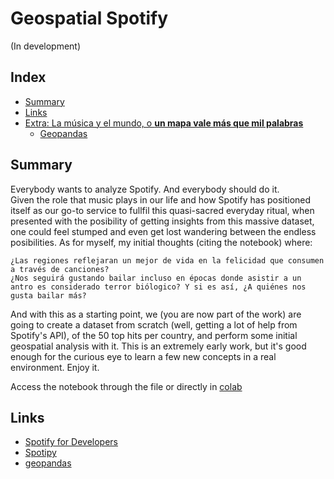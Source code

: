 # Geospatial Spotify  
(In development)  

## Index
- [Summary](#introduccion)
- [Links](#links)
- [Extra: La música y el mundo, o **un mapa vale más que mil palabras**](#geografia)
  * [Geopandas](#geopandas)
<a name="introduccion"></a>
## Summary  
Everybody wants to analyze Spotify. And everybody should do it.  
Given the role that music plays in our life and how Spotify has positioned itself as our go-to service to fullfil this quasi-sacred everyday ritual, when presented with the posibility of getting insights from this massive dataset, one could feel stumped and even get lost wandering between the endless posibilities. As for myself, my initial thoughts (citing the notebook) where:
>
    ¿Las regiones reflejaran un mejor de vida en la felicidad que consumen a través de canciones?
    ¿Nos seguirá gustando bailar incluso en épocas donde asistir a un antro es considerado terror biólogico? Y si es así, ¿A quiénes nos gusta bailar más?

 And with this as a starting point, we (you are now part of the work) are going to create a dataset from scratch (well, getting a lot of help from Spotify's API), of the 50 top hits per country, and perform some initial geospatial analysis with it. This is an extremely early work, but it's good enough for the curious eye to learn a few new concepts in a real environment. Enjoy it.  
 
 Access the notebook through the file or directly in [colab](https://colab.research.google.com/drive/1YMSnIwXacq0136SFCc_3Wt1jWYubMSqu#scrollTo=XWge66jIwqoI)
## Links  
- [Spotify for Developers](https://developer.spotify.com/documentation/web-api/)
- [Spotipy](https://spotipy.readthedocs.io/en/2.17.1/)
- [geopandas](https://geopandas.org/)

